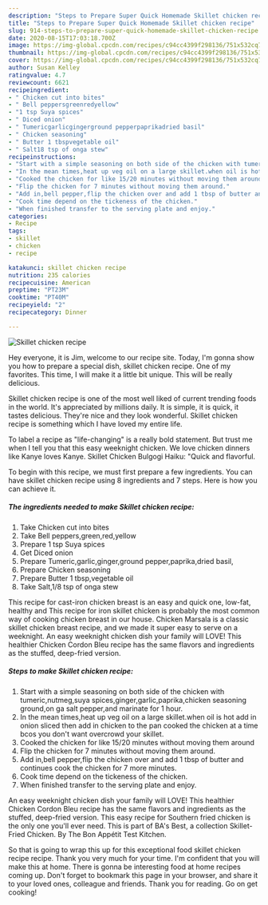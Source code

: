 ```yaml
---
description: "Steps to Prepare Super Quick Homemade Skillet chicken recipe"
title: "Steps to Prepare Super Quick Homemade Skillet chicken recipe"
slug: 914-steps-to-prepare-super-quick-homemade-skillet-chicken-recipe
date: 2020-08-15T17:03:18.700Z
image: https://img-global.cpcdn.com/recipes/c94cc4399f298136/751x532cq70/skillet-chicken-recipe-recipe-main-photo.jpg
thumbnail: https://img-global.cpcdn.com/recipes/c94cc4399f298136/751x532cq70/skillet-chicken-recipe-recipe-main-photo.jpg
cover: https://img-global.cpcdn.com/recipes/c94cc4399f298136/751x532cq70/skillet-chicken-recipe-recipe-main-photo.jpg
author: Susan Kelley
ratingvalue: 4.7
reviewcount: 6621
recipeingredient:
- " Chicken cut into bites"
- " Bell peppersgreenredyellow"
- "1 tsp Suya spices"
- " Diced onion"
- " Tumericgarlicgingerground pepperpaprikadried basil"
- " Chicken seasoning"
- " Butter 1 tbspvegetable oil"
- " Salt18 tsp of onga stew"
recipeinstructions:
- "Start with a simple seasoning on both side of the chicken with tumeric,nutmeg,suya spices,ginger,garlic,paprika,chicken seasoning ground,on ga salt pepper,and marinate for 1 hour."
- "In the mean times,heat up veg oil on a large skillet.when oil is hot add in onion sliced then add in chicken to the pan cooked the chicken at a time bcos you don&#39;t want overcrowd your skillet."
- "Cooked the chicken for like 15/20 minutes without moving them around"
- "Flip the chicken for 7 minutes without moving them around."
- "Add in,bell pepper,flip the chicken over and add 1 tbsp of butter and continues cook the chicken for 7 more minutes."
- "Cook time depend on the tickeness of the chicken."
- "When finished transfer to the serving plate and enjoy."
categories:
- Recipe
tags:
- skillet
- chicken
- recipe

katakunci: skillet chicken recipe 
nutrition: 235 calories
recipecuisine: American
preptime: "PT23M"
cooktime: "PT40M"
recipeyield: "2"
recipecategory: Dinner

---
```



![Skillet chicken recipe](https://img-global.cpcdn.com/recipes/c94cc4399f298136/751x532cq70/skillet-chicken-recipe-recipe-main-photo.jpg)

Hey everyone, it is Jim, welcome to our recipe site. Today, I'm gonna show you how to prepare a special dish, skillet chicken recipe. One of my favorites. This time, I will make it a little bit unique. This will be really delicious.

Skillet chicken recipe is one of the most well liked of current trending foods in the world. It's appreciated by millions daily. It is simple, it is quick, it tastes delicious. They're nice and they look wonderful. Skillet chicken recipe is something which I have loved my entire life.

To label a recipe as &#34;life-changing&#34; is a really bold statement. But trust me when I tell you that this easy weeknight chicken. We love chicken dinners like Kanye loves Kanye. Skillet Chicken Bulgogi Haiku: &#34;Quick and flavorful.


To begin with this recipe, we must first prepare a few ingredients. You can have skillet chicken recipe using 8 ingredients and 7 steps. Here is how you can achieve it.

<!--inarticleads1-->

##### The ingredients needed to make Skillet chicken recipe:

1. Take  Chicken cut into bites
1. Take  Bell peppers,green,red,yellow
1. Prepare 1 tsp Suya spices
1. Get  Diced onion
1. Prepare  Tumeric,garlic,ginger,ground pepper,paprika,dried basil,
1. Prepare  Chicken seasoning
1. Prepare  Butter 1 tbsp,vegetable oil
1. Take  Salt,1/8 tsp of onga stew


This recipe for cast-iron chicken breast is an easy and quick one, low-fat, healthy and This recipe for iron skillet chicken is probably the most common way of cooking chicken breast in our house. Chicken Marsala is a classic skillet chicken breast recipe, and we made it super easy to serve on a weeknight. An easy weeknight chicken dish your family will LOVE! This healthier Chicken Cordon Bleu recipe has the same flavors and ingredients as the stuffed, deep-fried version. 

<!--inarticleads2-->

##### Steps to make Skillet chicken recipe:

1. Start with a simple seasoning on both side of the chicken with tumeric,nutmeg,suya spices,ginger,garlic,paprika,chicken seasoning ground,on ga salt pepper,and marinate for 1 hour.
1. In the mean times,heat up veg oil on a large skillet.when oil is hot add in onion sliced then add in chicken to the pan cooked the chicken at a time bcos you don&#39;t want overcrowd your skillet.
1. Cooked the chicken for like 15/20 minutes without moving them around
1. Flip the chicken for 7 minutes without moving them around.
1. Add in,bell pepper,flip the chicken over and add 1 tbsp of butter and continues cook the chicken for 7 more minutes.
1. Cook time depend on the tickeness of the chicken.
1. When finished transfer to the serving plate and enjoy.


An easy weeknight chicken dish your family will LOVE! This healthier Chicken Cordon Bleu recipe has the same flavors and ingredients as the stuffed, deep-fried version. This easy recipe for Southern fried chicken is the only one you&#39;ll ever need. This is part of BA&#39;s Best, a collection Skillet-Fried Chicken. By The Bon Appétit Test Kitchen. 

So that is going to wrap this up for this exceptional food skillet chicken recipe recipe. Thank you very much for your time. I'm confident that you will make this at home. There is gonna be interesting food at home recipes coming up. Don't forget to bookmark this page in your browser, and share it to your loved ones, colleague and friends. Thank you for reading. Go on get cooking!
